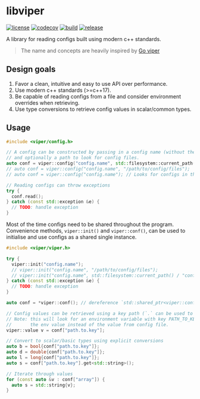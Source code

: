 # libviper

[![license](https://img.shields.io/badge/license-MIT-green)](https://raw.githubusercontent.com/uditha-atukorala/libviper/main/LICENSE)
[![codecov](https://codecov.io/gh/uditha-atukorala/libviper/branch/main/graph/badge.svg?token=8EfwylKma6)](https://codecov.io/gh/uditha-atukorala/libviper)
[![build](https://github.com/uditha-atukorala/libviper/actions/workflows/build.yaml/badge.svg?branch=main)](https://github.com/uditha-atukorala/libviper/actions/workflows/build.yaml)
[![release](https://img.shields.io/github/v/release/uditha-atukorala/libviper)](https://github.com/uditha-atukorala/libviper/releases)

A library for reading configs built using modern c++ standards.

> The name and concepts are heavily inspired by [Go viper](https://github.com/spf13/viper)


## Design goals

1. Favor a clean, intuitive and easy to use API over performance.
2. Use modern c++ standards (>=c++17).
3. Be capable of reading configs from a file and consider environment overrides when retrieving.
4. Use type conversions to retrieve config values in scalar/common types.


## Usage

```c++
#include <viper/config.h>

// A config can be constructed by passing in a config name (without the file extension)
// and optionally a path to look for config files.
auto conf = viper::config("config.name", std::filesystem::current_path() / "conf");
// auto conf = viper::config("config.name", "/path/to/config/files");
// auto conf = viper::config("config.name"); // Looks for configs in the current working directory

// Reading configs can throw exceptions
try {
  conf.read();
} catch (const std::exception &e) {
  // TODO: handle exception
}
```

Most of the time configs need to be shared throughout the program. Convenience methods, `viper::init()` and `viper::conf()`,
can be used to initialise and use configs as a shared single instance.
```c++
#include <viper/viper.h>

try {
  viper::init("config.name");
  // viper::init("config.name", "/path/to/config/files");
  // viper::init("config.name", std::filesystem::current_path() / "conf");
} catch (const std::exception &e) {
  // TODO: handle exception
}

auto conf = *viper::conf(); // dereference `std::shared_ptr<viper::config>` to `viper::config`
```

```c++
// Config values can be retrieved using a key path (`.` can be used to drill down into maps)
// Note: this will look for an environment variable with key PATH_TO_KEY and if set, return
//       the env value instead of the value from config file.
viper::value v = conf["path.to.key"];

// Convert to scalar/basic types using explicit conversions
auto b = bool{conf["path.to.key"]};
auto d = double{conf["path.to.key"]};
auto l = long{conf["path.to.key"]};
auto s = conf["path.to.key"].get<std::string>();

// Iterate through values
for (const auto &v : conf["array"]) {
  auto s = std::string{v};
}
```

